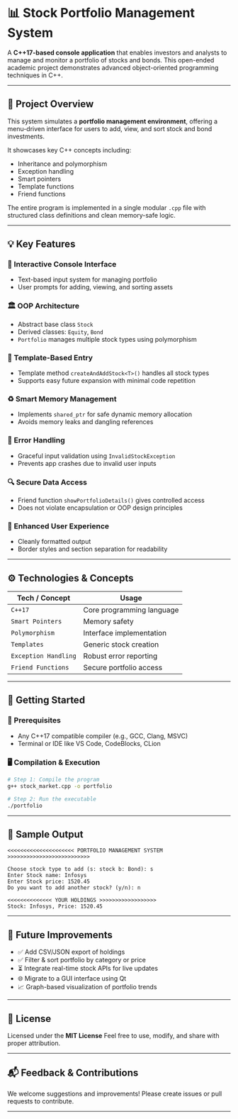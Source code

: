
# 📊 Stock Portfolio Management System

A **C++17-based console application** that enables investors and analysts to manage and monitor a portfolio of stocks and bonds. This open-ended academic project demonstrates advanced object-oriented programming techniques in C++.

---

## 🎯 Project Overview

This system simulates a **portfolio management environment**, offering a menu-driven interface for users to add, view, and sort stock and bond investments.

It showcases key C++ concepts including:

- Inheritance and polymorphism
- Exception handling
- Smart pointers
- Template functions
- Friend functions

The entire program is implemented in a single modular `.cpp` file with structured class definitions and clean memory-safe logic.

---

## 💡 Key Features

### 🧭 Interactive Console Interface
- Text-based input system for managing portfolio
- User prompts for adding, viewing, and sorting assets

### 🏛️ OOP Architecture
- Abstract base class `Stock`
- Derived classes: `Equity`, `Bond`
- `Portfolio` manages multiple stock types using polymorphism

### 🧠 Template-Based Entry
- Template method `createAndAddStock<T>()` handles all stock types
- Supports easy future expansion with minimal code repetition

### ♻️ Smart Memory Management
- Implements `shared_ptr` for safe dynamic memory allocation
- Avoids memory leaks and dangling references

### 🛑 Error Handling
- Graceful input validation using `InvalidStockException`
- Prevents app crashes due to invalid user inputs

### 🔍 Secure Data Access
- Friend function `showPortfolioDetails()` gives controlled access
- Does not violate encapsulation or OOP design principles

### 🎨 Enhanced User Experience
- Cleanly formatted output
- Border styles and section separation for readability

---

## ⚙️ Technologies & Concepts

| Tech / Concept     | Usage                                 |
|--------------------|----------------------------------------|
| `C++17`            | Core programming language              |
| `Smart Pointers`   | Memory safety                          |
| `Polymorphism`     | Interface implementation               |
| `Templates`        | Generic stock creation                 |
| `Exception Handling`| Robust error reporting                |
| `Friend Functions` | Secure portfolio access                |

---

## 🚀 Getting Started

### 🧰 Prerequisites

- Any C++17 compatible compiler (e.g., GCC, Clang, MSVC)
- Terminal or IDE like VS Code, CodeBlocks, CLion

### 🖥️ Compilation & Execution

```bash
# Step 1: Compile the program
g++ stock_market.cpp -o portfolio

# Step 2: Run the executable
./portfolio
````

---

## 📸 Sample Output

```text
<<<<<<<<<<<<<<<<<<<<< PORTFOLIO MANAGEMENT SYSTEM >>>>>>>>>>>>>>>>>>>>>>>>>>

Choose stock type to add (s: stock b: Bond): s
Enter Stock name: Infosys
Enter Stock price: 1520.45
Do you want to add another stock? (y/n): n

<<<<<<<<<<<<<< YOUR HOLDINGS >>>>>>>>>>>>>>>>>>
Stock: Infosys, Price: 1520.45
```

---

## 🔮 Future Improvements

* ✅ Add CSV/JSON export of holdings
* ✅ Filter & sort portfolio by category or price
* ⏳ Integrate real-time stock APIs for live updates
* 🌐 Migrate to a GUI interface using Qt
* 📈 Graph-based visualization of portfolio trends

---

## 🪪 License

Licensed under the **MIT License**
Feel free to use, modify, and share with proper attribution.

---

## 📬 Feedback & Contributions

We welcome suggestions and improvements!
Please create issues or pull requests to contribute.

---


